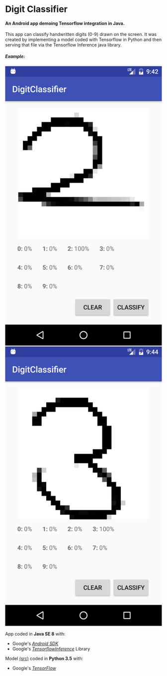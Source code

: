 # Digit Classifier
#### An Android app demoing Tensorflow integration in Java.

This app can classify handwritten digits (0-9) drawn on the screen.
It was created by implementing a model coded with Tensorflow in Python
and then serving that file via the Tensorflow Inference java library.

##### Example:

![test2](/test2.PNG?raw=true "Digit 3")![test3](/test3.PNG?raw=true "Digit 3")

App coded in **Java SE 8** with:
- Google's [*Android SDK*](https://www.android.com/)
- Google's [*TensorflowInference*](https://github.com/tensorflow/tensorflow/tree/master/tensorflow/java) Library

Model [(src)](https://github.com/ozanerhansha/NeuralNetworks/blob/master/src/MNIST/mnist_convolutional.py) coded in **Python 3.5** with:
- Google's [*TensorFlow*](https://www.tensorflow.org/)